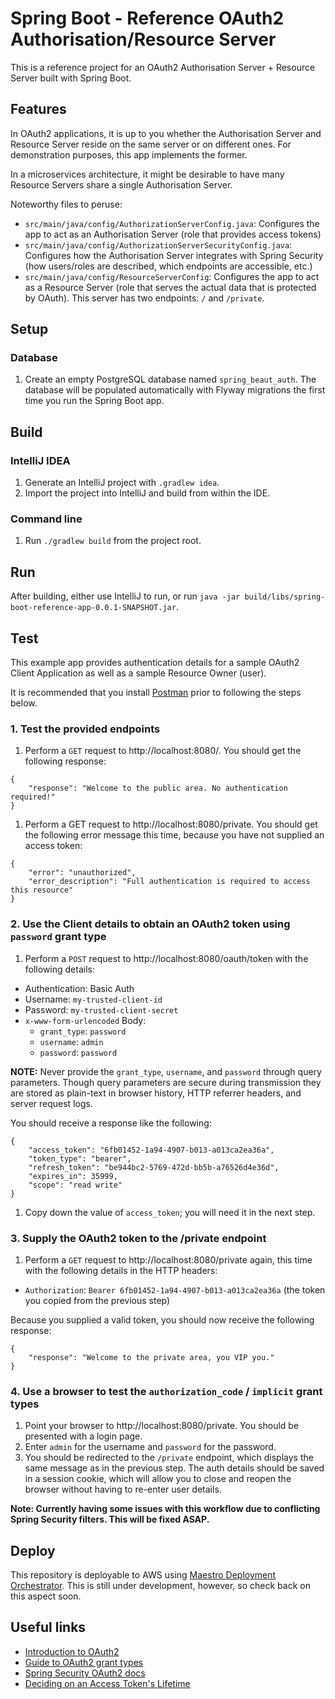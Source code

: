 # Spring Boot - Reference OAuth2 Authorisation/Resource Server

This is a reference project for an OAuth2 Authorisation Server + Resource Server built with Spring Boot.

## Features

In OAuth2 applications, it is up to you whether the Authorisation Server and Resource Server reside on the same server or on different ones. For demonstration purposes, this app implements the former.

In a microservices architecture, it might be desirable to have many Resource Servers share a single Authorisation Server.

Noteworthy files to peruse:

* `src/main/java/config/AuthorizationServerConfig.java`: Configures the app to act as an Authorisation Server (role that provides access tokens)
* `src/main/java/config/AuthorizationServerSecurityConfig.java`: Configures how the Authorisation Server integrates with Spring Security (how users/roles are described, which endpoints are accessible, etc.)
* `src/main/java/config/ResourceServerConfig`: Configures the app to act as a Resource Server (role that serves the actual data that is protected by OAuth). This server has two endpoints: `/` and `/private`.

## Setup

### Database

1. Create an empty PostgreSQL database named `spring_beaut_auth`. The database will be populated automatically with Flyway migrations the first time you run the Spring Boot app.

## Build

### IntelliJ IDEA

1. Generate an IntelliJ project with `.gradlew idea`.
2. Import the project into IntelliJ and build from within the IDE.

### Command line

1. Run `./gradlew build` from the project root.

## Run

After building, either use IntelliJ to run, or run `java -jar build/libs/spring-boot-reference-app-0.0.1-SNAPSHOT.jar`.

## Test

This example app provides authentication details for a sample OAuth2 Client Application as well as a sample Resource Owner (user).

It is recommended that you install [Postman](https://www.getpostman.com/) prior to following the steps below.

### 1. Test the provided endpoints

1. Perform a `GET` request to http://localhost:8080/. You should get the following response:

```
{
    "response": "Welcome to the public area. No authentication required!"
}
```

1. Perform a GET request to http://localhost:8080/private. You should get the following error message this time, because you have not supplied an access token:

```
{
    "error": "unauthorized",
    "error_description": "Full authentication is required to access this resource"
}
```

### 2. Use the Client details to obtain an OAuth2 token using `password` grant type

1. Perform a `POST` request to http://localhost:8080/oauth/token with the following details:

* Authentication: Basic Auth
* Username: `my-trusted-client-id`
* Password: `my-trusted-client-secret`
* `x-www-form-urlencoded` Body:
    - `grant_type`: `password`
    - `username`: `admin`
    - `password`: `password`

**NOTE:** Never provide the `grant_type`, `username`, and `password` through query parameters. Though query parameters are secure during transmission they are stored as plain-text in browser history, HTTP referrer headers, and server request logs.
  

You should receive a response like the following:


```
{
    "access_token": "6fb01452-1a94-4907-b013-a013ca2ea36a",
    "token_type": "bearer",
    "refresh_token": "be944bc2-5769-472d-bb5b-a76526d4e36d",
    "expires_in": 35999,
    "scope": "read write"
}
```

1. Copy down the value of `access_token`; you will need it in the next step.

### 3. Supply the OAuth2 token to the /private endpoint

1. Perform a `GET` request to http://localhost:8080/private again, this time with the following details in the HTTP headers:

* `Authorization`: `Bearer 6fb01452-1a94-4907-b013-a013ca2ea36a` (the token you copied from the previous step)

Because you supplied a valid token, you should now receive the following response:

```
{
    "response": "Welcome to the private area, you VIP you."
}
```

### 4. Use a browser to test the `authorization_code` / `implicit` grant types

1. Point your browser to http://localhost:8080/private. You should be presented with a login page.
1. Enter `admin` for the username and `password` for the password.
1. You should be redirected to the `/private` endpoint, which displays the same message as in the previous step. The auth details should be saved in a session cookie, which will allow you to close and reopen the browser without having to re-enter user details.

**Note: Currently having some issues with this workflow due to conflicting Spring Security filters. This will be fixed ASAP.**

## Deploy

This repository is deployable to AWS using [Maestro Deployment Orchestrator](https://github.com/dstil/maestro). This is still under development, however, so check back on this aspect soon.

## Useful links

- [Introduction to OAuth2](https://www.digitalocean.com/community/tutorials/an-introduction-to-oauth-2)
- [Guide to OAuth2 grant types](https://alexbilbie.com/guide-to-oauth-2-grants/)
- [Spring Security OAuth2 docs](https://projects.spring.io/spring-security-oauth/docs/oauth2.html)
- [Deciding on an Access Token's Lifetime](https://www.oauth.com/oauth2-servers/access-tokens/access-token-lifetime/)
